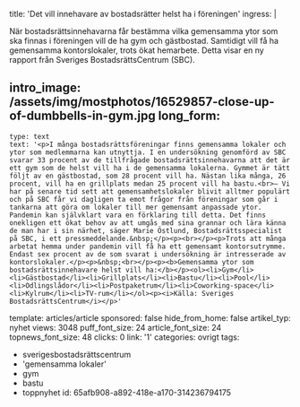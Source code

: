 title: 'Det vill innehavare av bostadsrätter helst ha i föreningen'
ingress: |
  <p>När bostadsrättsinnehavarna får bestämma vilka gemensamma ytor som ska finnas i föreningen vill de ha gym och gästbostad. Samtidigt vill få ha gemensamma kontorslokaler, trots ökat hemarbete. Detta visar en ny rapport från Sveriges BostadsrättsCentrum (SBC).
  </p>
  
intro_image: /assets/img/mostphotos/16529857-close-up-of-dumbbells-in-gym.jpg
long_form:
  -
    type: text
    text: '<p>I många bostadsrättsföreningar finns gemensamma lokaler och ytor som medlemmarna kan utnyttja. I en undersökning genomförd av SBC svarar 33 procent av de tillfrågade bostadsrättsinnehavarna att det är ett gym som de helst vill ha i de gemensamma lokalerna. Gymmet är tätt följt av en gästbostad, som 28 procent vill ha. Nästan lika många, 26 procent, vill ha en grillplats medan 25 procent vill ha bastu.<br>– Vi har på senare tid sett att gemensamhetslokaler blivit alltmer populärt och på SBC får vi dagligen ta emot frågor från föreningar som går i tankarna att göra om lokaler till mer gemensamt anpassade ytor. Pandemin kan självklart vara en förklaring till detta. Det finns onekligen ett ökat behov av att umgås med sina grannar och lära känna de man har i sin närhet, säger Marie Östlund, Bostadsrättsspecialist på SBC, i ett pressmeddelande.&nbsp;</p><p><br></p><p>Trots att många arbetat hemma under pandemin vill få ha ett gemensamt kontorsutrymme. Endast sex procent av de som svarat i undersökning är intresserade av kontorslokaler.</p><p>&nbsp;<br></p><p><b>Gemensamma ytor som bostadsrättsinnehavare helst vill ha:</b></p><ol><li>Gym</li><li>Gästbostad</li><li>Grillplats</li><li>Bastu</li><li>Pool</li><li>Odlingslådor</li><li>Postpaketrum</li><li>Coworking-space</li><li>Kylrum</li><li>TV-rum</li></ol><p><i>Källa: Sveriges BostadsrättsCentrum</i></p>'
template: articles/article
sponsored: false
hide_from_home: false
artikel_typ: nyhet
views: 3048
puff_font_size: 24
article_font_size: 24
topnews_font_size: 48
clicks: 0
link: '1'
categories: ovrigt
tags:
  - sverigesbostadsrättscentrum
  - 'gemensamma lokaler'
  - gym
  - bastu
  - toppnyhet
id: 65afb908-a892-418e-a170-314236794175

